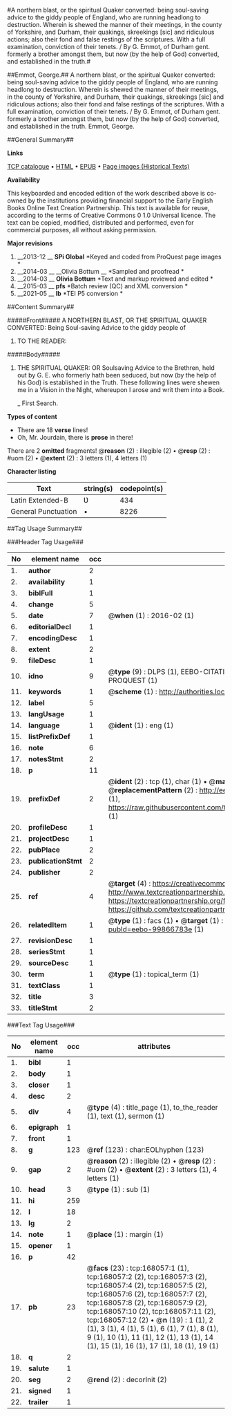 #A northern blast, or the spiritual Quaker converted: being soul-saving advice to the giddy people of England, who are running headlong to destruction. Wherein is shewed the manner of their meetings, in the county of Yorkshire, and Durham, their quakings, skreekings [sic] and ridiculous actions; also their fond and false restings of the scriptures. With a full examination, conviction of their tenets. / By G. Emmot, of Durham gent. formerly a brother amongst them, but now (by the help of God) converted, and established in the truth.#

##Emmot, George.##
A northern blast, or the spiritual Quaker converted: being soul-saving advice to the giddy people of England, who are running headlong to destruction. Wherein is shewed the manner of their meetings, in the county of Yorkshire, and Durham, their quakings, skreekings [sic] and ridiculous actions; also their fond and false restings of the scriptures. With a full examination, conviction of their tenets. / By G. Emmot, of Durham gent. formerly a brother amongst them, but now (by the help of God) converted, and established in the truth.
Emmot, George.

##General Summary##

**Links**

[TCP catalogue](http://www.ota.ox.ac.uk/tcp/)  • 
[HTML](http://tei.it.ox.ac.uk/tcp/Texts-HTML/free/A84/A84421.html)  • 
[EPUB](http://tei.it.ox.ac.uk/tcp/Texts-EPUB/free/A84/A84421.epub) • 
[Page images (Historical Texts)](https://historicaltexts.jisc.ac.uk/eebo-99866783e)

**Availability**

This keyboarded and encoded edition of the work described above is co-owned by the
    institutions providing financial support to the Early English Books Online Text Creation
    Partnership. This text is available for reuse, according to the terms of  Creative Commons 0 1.0 Universal
    licence. The text can be copied, modified, distributed and performed, even for commercial
    purposes, all without asking permission.

**Major revisions**

1. __2013-12 __ __SPi Global__ *Keyed and coded from ProQuest page images *
1. __2014-03 __ __Olivia Bottum __ *Sampled and proofread *
1. __2014-03 __ __Olivia Bottum__ *Text and markup reviewed and edited *
1. __2015-03 __ __pfs__ *Batch review (QC) and XML conversion *
1. __2021-05 __ __lb__ *TEI P5 conversion *

##Content Summary##

#####Front#####
A NORTHERN BLAST, OR THE SPIRITUAL QUAKER CONVERTED: Being Soul-saving Advice to the giddy people of
1. TO THE READER:

#####Body#####

1. THE SPIRITUAL QUAKER: OR Soulsaving Advice to the Brethren, held out by G. E. who formerly hath been seduced, but now (by the help of his God) is established in the Truth. These following lines were shewen me in a Vision in the Night, whereupon I arose and writ them into a Book.

    _ First Search.

**Types of content**

  * There are 18 **verse** lines!
  * Oh, Mr. Jourdain, there is **prose** in there!

There are 2 **omitted** fragments! 
 @__reason__ (2) : illegible (2)  •  @__resp__ (2) : #uom (2)  •  @__extent__ (2) : 3 letters (1), 4 letters (1)

**Character listing**


|Text|string(s)|codepoint(s)|
|---|---|---|
|Latin Extended-B|Ʋ|434|
|General Punctuation|•|8226|

##Tag Usage Summary##

###Header Tag Usage###

|No|element name|occ|attributes|
|---|---|---|---|
|1.|__author__|2||
|2.|__availability__|1||
|3.|__biblFull__|1||
|4.|__change__|5||
|5.|__date__|7| @__when__ (1) : 2016-02 (1)|
|6.|__editorialDecl__|1||
|7.|__encodingDesc__|1||
|8.|__extent__|2||
|9.|__fileDesc__|1||
|10.|__idno__|9| @__type__ (9) : DLPS (1), EEBO-CITATION (1), VID (1), EEBO-PROQUEST (1), STC (4), PROQUEST (1)|
|11.|__keywords__|1| @__scheme__ (1) : http://authorities.loc.gov/ (1)|
|12.|__label__|5||
|13.|__langUsage__|1||
|14.|__language__|1| @__ident__ (1) : eng (1)|
|15.|__listPrefixDef__|1||
|16.|__note__|6||
|17.|__notesStmt__|2||
|18.|__p__|11||
|19.|__prefixDef__|2| @__ident__ (2) : tcp (1), char (1)  •  @__matchPattern__ (2) : ([0-9\-]+):([0-9IVX]+) (1), (.+) (1)  •  @__replacementPattern__ (2) : http://eebo.chadwyck.com/downloadtiff?vid=$1&page=$2 (1), https://raw.githubusercontent.com/textcreationpartnership/Texts/master/tcpchars.xml#$1 (1)|
|20.|__profileDesc__|1||
|21.|__projectDesc__|1||
|22.|__pubPlace__|2||
|23.|__publicationStmt__|2||
|24.|__publisher__|2||
|25.|__ref__|4| @__target__ (4) : https://creativecommons.org/publicdomain/zero/1.0/ (1), http://www.textcreationpartnership.org/docs/. (1), https://textcreationpartnership.org/faq/#faq05 (1), https://github.com/textcreationpartnership (1)|
|26.|__relatedItem__|1| @__type__ (1) : facs (1)  •  @__target__ (1) : https://data.historicaltexts.jisc.ac.uk/view?pubId=eebo-99866783e (1)|
|27.|__revisionDesc__|1||
|28.|__seriesStmt__|1||
|29.|__sourceDesc__|1||
|30.|__term__|1| @__type__ (1) : topical_term (1)|
|31.|__textClass__|1||
|32.|__title__|3||
|33.|__titleStmt__|2||


###Text Tag Usage###

|No|element name|occ|attributes|
|---|---|---|---|
|1.|__bibl__|1||
|2.|__body__|1||
|3.|__closer__|1||
|4.|__desc__|2||
|5.|__div__|4| @__type__ (4) : title_page (1), to_the_reader (1), text (1), sermon (1)|
|6.|__epigraph__|1||
|7.|__front__|1||
|8.|__g__|123| @__ref__ (123) : char:EOLhyphen (123)|
|9.|__gap__|2| @__reason__ (2) : illegible (2)  •  @__resp__ (2) : #uom (2)  •  @__extent__ (2) : 3 letters (1), 4 letters (1)|
|10.|__head__|3| @__type__ (1) : sub (1)|
|11.|__hi__|259||
|12.|__l__|18||
|13.|__lg__|2||
|14.|__note__|1| @__place__ (1) : margin (1)|
|15.|__opener__|1||
|16.|__p__|42||
|17.|__pb__|23| @__facs__ (23) : tcp:168057:1 (1), tcp:168057:2 (2), tcp:168057:3 (2), tcp:168057:4 (2), tcp:168057:5 (2), tcp:168057:6 (2), tcp:168057:7 (2), tcp:168057:8 (2), tcp:168057:9 (2), tcp:168057:10 (2), tcp:168057:11 (2), tcp:168057:12 (2)  •  @__n__ (19) : 1 (1), 2 (1), 3 (1), 4 (1), 5 (1), 6 (1), 7 (1), 8 (1), 9 (1), 10 (1), 11 (1), 12 (1), 13 (1), 14 (1), 15 (1), 16 (1), 17 (1), 18 (1), 19 (1)|
|18.|__q__|2||
|19.|__salute__|1||
|20.|__seg__|2| @__rend__ (2) : decorInit (2)|
|21.|__signed__|1||
|22.|__trailer__|1||
